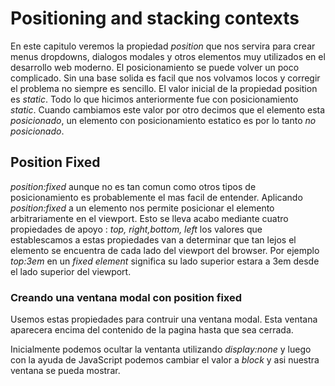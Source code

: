 # Positioning and stacking contexts

En este capitulo veremos la propiedad *position* que nos servira para crear menus dropdowns, dialogos modales y otros elementos muy utilizados en el desarrollo web moderno.
El posicionamiento se puede volver un poco complicado. Sin una base solida es facil que nos volvamos locos y corregir el problema no siempre es sencillo.
El valor inicial de la propiedad position es *static*. Todo lo que hicimos anteriormente fue con posicionamiento *static*. Cuando cambiamos este valor por otro decimos que el elemento esta *posicionado*, un elemento con posicionamiento estatico es por lo tanto *no posicionado*.

## Position Fixed

*position:fixed* aunque no es tan comun como otros tipos de posicionamiento es probablemente el mas facil de entender. Aplicando *position:fixed* a un elemento nos permite posicionar el elemento arbitrariamente en el viewport. Esto se lleva acabo mediante cuatro propiedades de apoyo : *top, right,bottom, left*  los valores que establescamos a estas propiedades van a determinar que tan lejos el elemento se encuentra de cada lado del viewport del browser. Por ejemplo *top:3em* en un *fixed element* significa su lado superior estara a 3em desde el lado superior del viewport.

### Creando una ventana modal con position fixed

Usemos estas propiedades para contruir una ventana modal. Esta ventana aparecera encima del contenido de la pagina hasta que sea cerrada.

Inicialmente podemos ocultar la ventanta utilizando *display:none*  y luego con la ayuda de JavaScript podemos cambiar el valor a *block* y asi nuestra ventana se pueda mostrar.